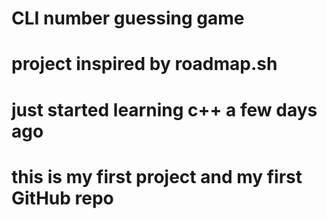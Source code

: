 # CLI number guessing game
# project inspired by roadmap.sh
# just started learning c++ a few days ago
# this is my first project and my first GitHub repo
